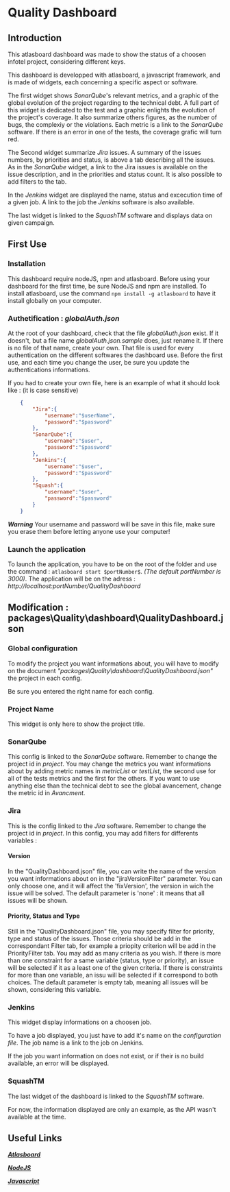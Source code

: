 # Quality Dashboard

## Introduction

This atlasboard dashboard was made to show the status of a choosen infotel project, considering different keys.

This dashboard is developped with atlasboard, a javascript framework, and is made of widgets, each concerning a specific aspect or software.

The first widget shows *SonarQube*'s relevant metrics, and a graphic of the global evolution of the project regarding to the technical debt. A full part of this widget is dedicated to the test and a graphic enlights the evolution of the project's coverage. It also summarize others figures, as the number of bugs, the complexiy or the violations. Each metric is a link to the *SonarQube* software. If there is an error in one of the tests, the coverage grafic will turn red.

The Second widget summarize *Jira* issues. A summary of the issues numbers, by priorities and status, is above a tab describing all the issues. As in the *SonarQube* widget, a link to the Jira issues is available on the issue description, and in the priorities and status count. It is also possible to add filters to the tab.

In the *Jenkins* widget are displayed the name, status and excecution time of a given job. A link to the job the *Jenkins* software is also available.

The last widget is linked to the *SquashTM* software and displays data on given campaign.


## First Use

### Installation

This dashboard require nodeJS, npm and atlasboard.
Before using your dashboard for the first time, be sure NodeJS and npm are installed.
To install atlasboard, use the command  `npm install -g atlasboard` to have it install globally on your computer.

### Authetification : *globalAuth.json*
At the root of your dashboard, check that the file *globalAuth.json* exist. If it doesn't, but a file name *globalAuth.json.sample* does, just rename it. If there is no file of that name, create your own. 
That file is used for every authentication on the different softwares the dashboard use. Before the first use, and each time you change the user, be sure you update the authentications informations.

If you had to create your own file, here is an example of what it should look like : (it is case sensitive)
```json
	{
		"Jira":{
			"username":"$userName",
			"password":"$password"
		},
		"SonarQube":{
			"username":"$user",
			"password":"$password"
		},
		"Jenkins":{
			"username":"$user",
			"password":"$password"
		},
		"Squash":{
			"username":"$user",
			"password":"$password"
		}
	}
```

**_Warning_**
Your username and password will be save in this file, make sure you erase them before letting anyone use your computer!

### Launch the application
To launch the application, you have to be on the root of the folder and use the command : `atlasboard start $portNumber$`. *(The default portNumber is 3000)*.
The application will be on the adress : _http://localhost:$portNumber$/QualityDashboard_ 

## Modification : __packages\Quality\dashboard\QualityDashboard.json__

### Global configuration

To modify the project you want informations about, you will have to modify on the document *"packages\Quality\dashboard\QualityDashboard.json"* the project in each config.

Be sure you entered the right name for each config. 
### Project Name
This widget is only here to show the project title.

### SonarQube
This config is linked to the *SonarQube* software. Remember to change the project id in _project_.
You may change the metrics you want informations about by adding metric names in _metricList_ or _testList_, the second use for all of the tests metrics and the first for the others. 
If you want to use anything else than the technical debt to see the global avancement, change the metric id in *Avancment*.

### Jira
This is the config linked to the *Jira* software. Remember to change the project id in _project_.
In this config, you may add filters for differents variables :  





#### Version
In the "QualityDashboard.json" file, you can write the name of the version you want informations about on in the "jiraVersionFilter" parameter. You can only choose one, and it will affect the 'fixVersion', the version in wich the issue will be solved.
The default parameter is 'none' : it means that all issues will be shown.
#### Priority, Status and Type

Still in the "QualityDashboard.json" file, you may specify filter for priority, type and status of the issues. Those criteria should be add in the correspondant Filter tab, for example a priopity criterion will be add in the PriorityFilter tab. You may add as many criteria as you wish.
If there is more than one constraint for a same variable (status, type or priority), an issue will be selected if it as a least one of the given criteria.
If there is constraints for more than one variable, an issu will be selected if it correspond to both choices.
The default parameter is empty tab, meaning all issues will be shown, considering this variable.

### Jenkins
This widget display informations on a choosen job.

To have a job displayed, you just have to add it's name on the *configuration file*. The job name is a link to the job on Jenkins.

If the job you want information on does not exist, or if their is no build available, an error will be displayed.

### SquashTM

The last widget of the dashboard is linked to the *SquashTM* software.

For now, the information displayed are only an example, as the API wasn't available at the time.

## Useful Links

[**_Atlasboard_**](https://bitbucket.org/atlassian/atlasboard/wiki/Home)

[**_NodeJS_**](https://nodejs.org/dist/latest-v6.x/docs/api/)

[**_Javascript_**](https://developer.mozilla.org/en-US/docs/Web/JavaScript)